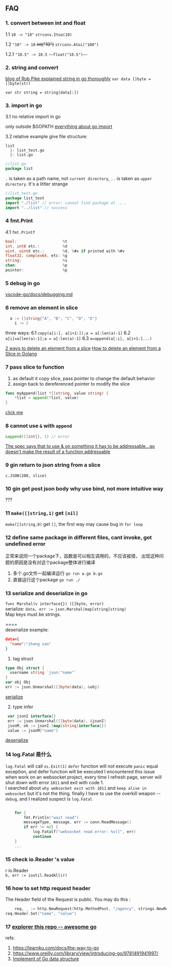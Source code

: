 ## FAQ

### 1. convert between int and float

1.1 `10 -> "10"` 
`strconv.Itoa(10)`

1.2 `"10" -> 10` 
~~int("10")~~  `strconv.Atoi("100")`

1.2.1 `"10.5" -> 10.5`
`~~float("10.5")~~`

### 2. string and convert
[blog of Rob Pike explained string in go thoroughly](https://blog.golang.org/strings)
`var data []byte = []byte(str)`

`var str string = string(data[:])`

### 3. import in go
3.1 no relative import in go

only outside $GOPATH
[everything about go import](https://scene-si.org/2018/01/25/go-tips-and-tricks-almost-everything-about-imports/)

3.2 relative example
give file structure: 

```
list
  |- list_test.go
  |- list.go
```
```go
//list.go
package list
```

`.` is taken as a path name, not `current directory`, `..` is taken as `upper directory`. It's a littler strange
```go
//list_test.go
package list_test
import "./list" // error: cannot find package at ....
import "../list" // success
```
### 4 fmt.Print
4.1 `fmt.Printf`
```go
bool:                    %t
int, int8 etc.:          %d
uint, uint8 etc.:        %d, %#x if printed with %#v
float32, complex64, etc: %g
string:                  %s
chan:                    %p
pointer:                 %p
```

### 5 debug in go
[ vscode-go/docs/debugging.md ](https://github.com/golang/vscode-go/blob/master/docs/debugging.md)

### 6 remove an element in slice
```go
  a := []string{"A", "B", "C", "D", "E"}
	i := 2
```
three ways:
6.1 `copy(a[i:], a[i+1:]);a = a[:len(a)-1]`
6.2 `a[i]=a[len(a)-1];a = a[:len(a)-1]`
6.3 `a=append(a[:i], a[i+1:]...)`

[2 ways to delete an element from a slice](https://yourbasic.org/golang/delete-element-slice/)
[How to delete an element from a Slice in Golang](https://stackoverflow.com/questions/37334119/how-to-delete-an-element-from-a-slice-in-golang)

### 7 pass slice to function
1. as default it copy slice, pass pointer to change the default behavior
2. assign back to dereferenced pointer to modify the slice
```go
func myAppend(list *[]string, value string) {
    *list = append(*list, value)
}
```
[click me](https://stackoverflow.com/questions/49428716/pass-slice-as-function-argument-and-modify-the-original-slice)

### 8 cannot use `&` with `append`
```go
&append([]int{}, 1) // error
```
[The spec says that to use & on something it has to be addressable...go doesn't make the result of a function addressable](https://stackoverflow.com/questions/30744965/how-to-get-the-pointer-of-return-value-from-function-call)

### 9 gin return to json string from a slice
`c.JSON(200, slice)`

### 10 gin get post json body why use bind, not more intuitive way
???

### 11 `make([]string,1)` get `[nil]`
`make([]string,0)` get `[]`, the first way may cause bug in `for loop`

### 12 define same package in different files, cant invoke, got undefined error
正常来说同一个package下，函数是可以相互调用的，不应该报错， 出现这种问题的原因是没有对这个package整体进行编译
1. 多个.go文件一起编译运行 `go run a.go b.go`
2. 直接运行这个package `go run ./`

### 13 serialize and deserialize in go 
`func Marshal(v interface{}) ([]byte, error)`  
serialize: `data, err := json.Marshal(map[string]string)`  
Map keys must be strings.

====  
 deserialize
 example: 
 ```json
 data={
   "name":"zhang san"
 }
 ```
 1. tag struct 
  ```go
  type Obj struct {
    username string `json:"name"`
  }
  var obj Obj
  err := json.Unmarshal([]byte(data), &obj)
  ```
  [serialize](https://code.tutsplus.com/tutorials/json-serialization-with-golang--cms-30209)  

 2. type infer
 ```go
  var jsonI interface{}
  err := json.Unmarshal([]byte(data), &jsonI)
  jsonM, ok := jsonI.(map[string]interface{})
  value := jsonM["name"]
 ```
 [deserialize](https://jingwei.link/2019/03/15/golang-json-unmarshal-using.html)


 ### 14 log.Fatal 是什么
 `log.Fatal` will call `os.Exit(1)`
 `defer` function will not execute
 `panic` equal exception, and defer function will be executed
 I encountered this issue when work on an websocket project, every time I refresh page, server will shut down with error `1011` and exit with code 1.  
 I searched about `why websocket exit with 1011` and `keep alive in websocket` but it's not the thing.
 finally I have to use the overkill weapon -- `debug`, and I realized 
suspect is `log.Fatal`
```go

	for {
		fmt.Println("wait read")
		messageType, message, err := conn.ReadMessage()
		if err != nil {
			log.Fatalf("websocket read error: %v[]", err)
			continue
    }
    ...
```

### 15 check io.Reader 's value
r io.Reader  
`b, err := ioutil.ReadAll(r)`


### 16 how to set http request header
The Header field of the Request is public. You may do this :
```go
	req, _ := http.NewRequest(http.MethodPost, "/agency", strings.NewReader(string(body)))
req.Header.Set("name", "value")
```

### 17 [explorer this repo -- awesome go](https://github.com/avelino/awesome-go)


refs:
1. https://learnku.com/docs/the-way-to-go
2. https://www.oreilly.com/library/view/introducing-go/9781491941997/
3. [Implement of Go data structure](https://flaviocopes.com/golang-data-structures/)
